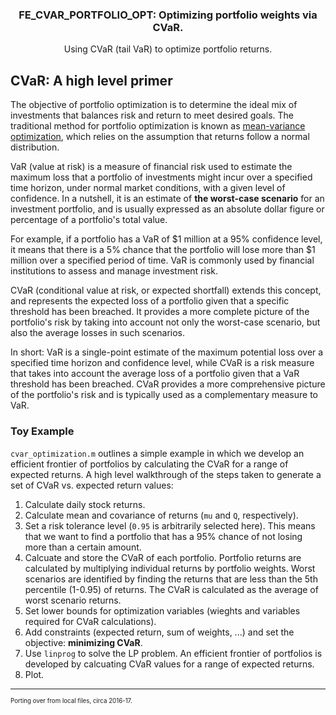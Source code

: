 # 


<!-- PROJECT LOGO -->
<br />
<div align="center">
  <h3 align="center">FE_CVAR_PORTFOLIO_OPT: Optimizing portfolio weights via CVaR.</h3>

  <p align="center">
    Using CVaR (tail VaR) to optimize portfolio returns. 
    <br />
  </p>
</div>



<!-- ABOUT THE PROJECT -->
## CVaR: A high level primer

The objective of portfolio optimization is to determine the ideal mix of investments that balances risk and return to meet desired goals. The traditional method for portfolio optimization is known as [mean-variance optimization](https://www.investopedia.com/terms/m/meanvariance-analysis.asp), which relies on the assumption that returns follow a normal distribution.

VaR (value at risk) is a measure of financial risk used to estimate the maximum loss that a portfolio of investments might incur over a specified time horizon, under normal market conditions, with a given level of confidence. In a nutshell, it is an estimate of **the worst-case scenario** for an investment portfolio, and is usually expressed as an absolute dollar figure or percentage of a portfolio's total value.

For example, if a portfolio has a VaR of $1 million at a 95% confidence level, it means that there is a 5% chance that the portfolio will lose more than $1 million over a specified period of time. VaR is commonly used by financial institutions to assess and manage investment risk.

CVaR (conditional value at risk, or expected shortfall) extends this concept, and represents the expected loss of a portfolio given that a specific threshold has been breached. It provides a more complete picture of the portfolio's risk by taking into account not only the worst-case scenario, but also the average losses in such scenarios.

In short: VaR is a single-point estimate of the maximum potential loss over a specified time horizon and confidence level, while CVaR is a risk measure that takes into account the average loss of a portfolio given that a VaR threshold has been breached. CVaR provides a more comprehensive picture of the portfolio's risk and is typically used as a complementary measure to VaR.

### Toy Example

`cvar_optimization.m` outlines a simple example in which we develop an efficient frontier of portfolios by calculating the CVaR for a range of expected returns. A high level walkthrough of the steps taken to generate a set of CVaR vs. expected return values:

1. Calculate daily stock returns. 
2. Calculate mean and covariance of returns (`mu` and `Q`, respectively).
3. Set a risk tolerance level (`0.95` is arbitrarily selected here). This means that we want to find a portfolio that has a 95% chance of not losing more than a certain amount.
4. Calcuate and store the CVaR of each portfolio. Portfolio returns are calculated by multiplying individual returns by portfolio weights. Worst scenarios are identified by finding the returns that are less than the 5th percentile (1-0.95) of returns. The CVaR is calculated as the average of worst scenario returns.
5. Set lower bounds for optimization variables (wieghts and variables required for CVaR calculations). 
6. Add constraints (expected return, sum of weights, ...) and set the objective: **minimizing CVaR**.
7. Use `linprog` to solve the LP problem. An efficient frontier of portfolios is developed by calcuating CVaR values for a range of expected returns.
8. Plot.

---

<sup><sub>Porting over from local files, circa 2016-17.</sub></sup>
